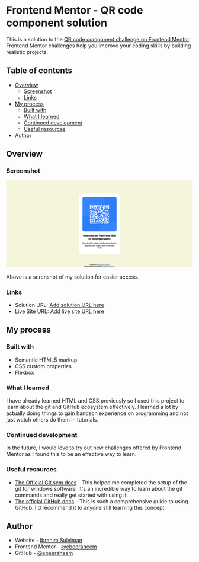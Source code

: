 # Frontend Mentor - QR code component solution

This is a solution to the [QR code component challenge on Frontend Mentor](https://www.frontendmentor.io/challenges/qr-code-component-iux_sIO_H). Frontend Mentor challenges help you improve your coding skills by building realistic projects.

## Table of contents

- [Overview](#overview)
  - [Screenshot](#screenshot)
  - [Links](#links)
- [My process](#my-process)
  - [Built with](#built-with)
  - [What I learned](#what-i-learned)
  - [Continued development](#continued-development)
  - [Useful resources](#useful-resources)
- [Author](#author)

## Overview

### Screenshot

![](./images/screenshot-qr-code.png)

Above is a screnshot of my solution for easier access.

### Links

- Solution URL: [Add solution URL here](https://github.com/ebeeraheem/qr-code-frontendmentor.git)
- Live Site URL: [Add live site URL here](https://your-live-site-url.com)

## My process

### Built with

- Semantic HTML5 markup
- CSS custom properties
- Flexbox

### What I learned

I have already learned HTML and CSS previously so I used this project to learn about the git and GitHub ecosystem effectively. I learned a lot by actually doing things to gain handson experience on programming and not just watch others do them in tutorials.

### Continued development

In the future, I would love to try out new challenges offered by Frontend Mentor as I found this to be an effective way to learn.

### Useful resources

- [The Official Git scm docs](https://git-scm.com/docs) - This helped me completed the setup of the git for windows software. It's an incredible way to learn about the git commands and really get started with using it.
- [The official GitHub docs](https://docs.github.com/en/get-started) - This is such a comprehensive guide to using GitHub. I'd recommend it to anyone still learning this concept.

## Author

- Website - [Ibrahim Suleiman](http://ebeesule.carrd.co/)
- Frontend Mentor - [@ebeeraheem](https://www.frontendmentor.io/profile/ebeeraheem)
- GitHub - [@ebeeraheem](https://github.com/ebeeraheem)
